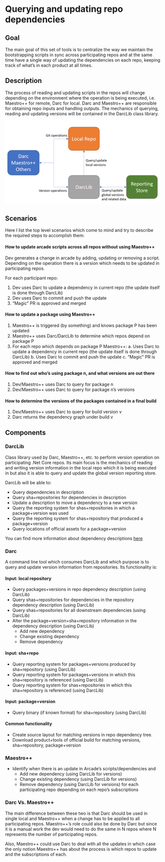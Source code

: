 # Querying and updating repo dependencies

## Goal

The main goal of this set of tools is to centralize the way we maintain the bootstrapping scripts in sync across participating repos and at the same time have a single way of updating the dependencies on each repo, keeping track of what’s in each product at all times. 

## Description

The process of reading and updating scripts in the repos will change depending on the environment where the operation is being executed, i.e. Maestro++ for remote, Darc for local. Darc and Maestro++ are responsible for obtaining repo inputs and handling outputs. The mechanics of querying, reading and updating versions will be contained in the DarcLib class library.

![Diagram](Documentation/VersionQueryingAndUpdating.png)

## Scenarios

Here I list the top level scenarios which come to mind and try to describe the required steps to accomplish them:

#### How to update arcade scripts across all repos without using Maestro++

Dev generates a change in arcade by adding, updating or removing a script. Depending on the operation there is a version which needs to be updated in participating repos.

For each participant repo:

1.	Dev uses Darc to update a dependency in current repo (the update itself is done through DarcLib)
2.	Dev uses Darc to commit and push the update
3.	“Magic” PR is approved and merged

#### How to update a package using Maestro++

1.	Maestro++ is triggered (by something) and knows package P has been updated
2.	Maestro++ uses Darc/DarcLib to determine which repos depend on package P
3.	For each repo which depends on package P Maestro++:
a.	Uses Darc to update a dependency in current repo (the update itself is done through DarcLib)
b.	Uses Darc to commit and push the update
c.	“Magic” PR is approved and merged

#### How to find out who’s using package n, and what versions are out there

1.	Dev/Maestro++ uses Darc to query for package n
2.	Dev/Maestro++ uses Darc to query for package n’s versions

#### How to determine the versions of the packages contained in a final build

1.	Dev/Maestro++ uses Darc to query for build version v
2.	Darc returns the dependency graph under build v

## Components

### DarcLib

Class library used by Darc, Maestro++, etc. to perform version operation on participating .Net Core repos. Its main focus is the mechanics of reading and writing version information in the local repo which it is being executed in but also it is able to query and update the global version reporting store.

DarcLib will be able to:

*  Query dependencies in description
*  Query sha+repositories for dependencies in description
*  Update a description to move a dependency to a new version
*  Query the reporting system for shas+repositories in which a package+version was used
*  Query the reporting system for shas+repository that produced a package+version
*  Query locations of official assets for a package+version

You can find more information about dependency descriptions [here](Documentation/DependencyDescriptionFormat.md)

### Darc

A command line tool which consumes DarcLib and which purpose is to query and update version information from repositories. Its functionality is:

#### Input: local repository 
*  Query packages+versions in repo dependency description (using DarcLib)
*  Query shas+repositories for dependencies in the repository dependency description (using DarcLib)
*  Query shas+repositories for all downstream dependencies (using DarcLib)
*  Alter the package+version+sha+repository information in the dependency description (using DarcLib)
    *  Add new dependency 
    *  Change existing dependency 
    *  Remove dependency

#### Input: sha+repo              
*  Query reporting system for packages+versions produced by sha+repository (using DarcLib) 
*  Query reporting system for packages+versions in which this sha+repository is referenced (using DarcLib) 
*  Query reporting system for shas+repositories in which this sha+repository is referenced (using DarcLib) 

#### Input: package+version
*  Query binary (if known format) for sha+repository (using DarcLib)

#### Common functionality
*  Create source layout for matching versions in repo dependency tree.
*  Download product+tools of official build for matching versions, sha+repository, package+version

### Maestro++
*  Identify when there is an update in Arcade’s scripts/dependencies and
    *  Add new dependency (using DarcLib for versions)
    *  Change existing dependency (using DarcLib for versions)
    *  Remove dependency (using DarcLib for versions)
for each participating repo depending on each repo’s subscriptions

### Darc Vs. Maestro++

The main difference between these two is that Darc should be used in single local and Maestro++ when a change has to be applied to all participating repos. Maestro++’s role could also be done by Darc but since it is a manual work the dev would need to do the same in N repos where N represents the number of participating repos. 

Also, Maestro++ could use Darc to deal with all the updates in which case the only notion Maestro++ has about the process is which repos to update and the subscriptions of each.

